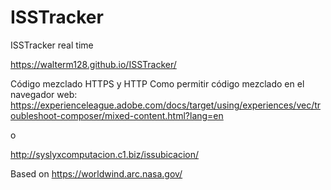 # ISSTracker
ISSTracker real time

https://walterm128.github.io/ISSTracker/

Código mezclado HTTPS y HTTP
Como permitir código mezclado en el navegador web: https://experienceleague.adobe.com/docs/target/using/experiences/vec/troubleshoot-composer/mixed-content.html?lang=en

o

http://syslyxcomputacion.c1.biz/issubicacion/

Based on https://worldwind.arc.nasa.gov/
